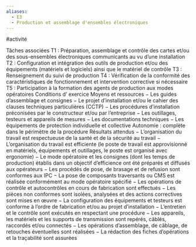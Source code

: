 ```yaml
---
aliases:
  - E3
  - Production et assemblage d'ensembles électroniques
---
```

#activité

Tâches associées
T1 : Préparation, assemblage et contrôle des cartes et/ou des sous-ensembles électroniques
communicants au vu d’une installation
T2 : Configuration et intégration des outils de production et/ou des équipements (matériels et
logiciels) ainsi que le matériel de contrôle
T3 : Renseignement du suivi de production
T4 : Vérification de la conformité des caractéristiques de fonctionnement et intervention
corrective si nécessaire
T5 : Participation à la formation des agents de production aux modes opératoires
Conditions d’ exercice
Moyens et ressources
− Les guides d’assemblage et consignes
− Le projet d’installation et/ou le cahier des clauses techniques particulières (CCTP)
− Les procédures d’installation préconisées par le constructeur et/ou par l’entreprise
− Les outillages, testeurs et appareils de mesures
− Les documentations techniques
− Les équipements de protection individuelle et collective
Autonomie : complète dans le périmètre de la procédure
Résultats attendus
− L’organisation du travail est respectueuse de la santé et de la sécurité au travail
− L’organisation du travail est efficiente (le poste de travail est approvisionné en matériels,
équipements et outillages, le poste est organisé avec ergonomie)
− Le mode opératoire et les consignes (dont les temps de production) établis dans un
objectif d’efficience ont été préparés et diffusés aux opérateurs
− Les procédés de pose, de brasage et de refusion sont conformes aux IPC
− La pose de composants traversants ou CMS est réalisée conformément au mode
opératoire spécifié
− Les opérations de contrôle et autocontrôles en cours de fabrication sont effectués
− Les pièces non conformes sont isolées, analysées et des actions correctives sont mises
en œuvre
− La configuration des équipements et testeurs est conforme à l’ordre de fabrication et/ou
au projet d’installation
− L’entretien et le contrôle sont exécutés en respectant une procédure
− Les appareils, les matériels et les supports de transmission sont repérés, câblés,
raccordés et/ou connectés
− Les opérations d’assemblage, de câblage, de retouches éventuelles sont réalisées
− La rédaction des fiches d’opérations et la traçabilité sont assurées